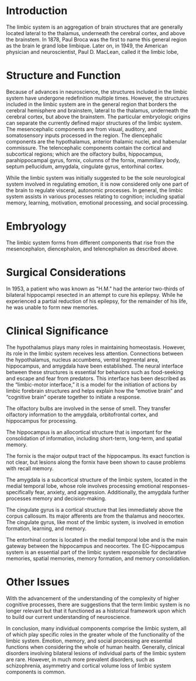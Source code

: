 # Introduction

The limbic system is an aggregation of brain structures that are generally located lateral to the thalamus, underneath the cerebral cortex, and above the brainstem. In 1878, Paul Broca was the first to name this general region as the brain le grand lobe limbique. Later on, in 1949, the American physician and neuroscientist, Paul D. MacLean, called it the limbic lobe,

# Structure and Function

Because of advances in neuroscience, the structures included in the limbic system have undergone redefinition multiple times. However, the structures included in the limbic system are in the general region that borders the cerebral hemisphere and brainstem, lateral to the thalamus, underneath the cerebral cortex, but above the brainstem. The particular embryologic origins can separate the currently defined major structures of the limbic system. The mesencephalic components are from visual, auditory, and somatosensory inputs processed in the region. The diencephalic components are the hypothalamus, anterior thalamic nuclei, and habenular commissure. The telencephalic components contain the cortical and subcortical regions; which are the olfactory bulbs, hippocampus, parahippocampal gyrus, fornix, columns of the fornix, mammillary body, septum pellucidum, amygdala, cingulate gyrus, entorhinal cortex.

While the limbic system was initially suggested to be the sole neurological system involved in regulating emotion, it is now considered only one part of the brain to regulate visceral, autonomic processes. In general, the limbic system assists in various processes relating to cognition; including spatial memory, learning, motivation, emotional processing, and social processing.

# Embryology

The limbic system forms from different components that rise from the mesencephalon, diencephalon, and telencephalon as described above.

# Surgical Considerations

In 1953, a patient who was known as "H.M." had the anterior two-thirds of bilateral hippocampi resected in an attempt to cure his epilepsy. While he experienced a partial reduction of his epilepsy, for the remainder of his life, he was unable to form new memories.

# Clinical Significance

The hypothalamus plays many roles in maintaining homeostasis. However, its role in the limbic system receives less attention. Connections between the hypothalamus, nucleus accumbens, ventral tegmental area, hippocampus, and amygdala have been established. The neural interface between these structures is essential for behaviors such as food-seeking and escape and fear from predators. This interface has been described as the “limbic-motor interface,” it is a model for the initiation of actions by limbic forebrain structures and helps explain how the “emotive brain” and “cognitive brain” operate together to initiate a response.

The olfactory bulbs are involved in the sense of smell. They transfer olfactory information to the amygdala, orbitofrontal cortex, and hippocampus for processing.

The hippocampus is an allocortical structure that is important for the consolidation of information, including short-term, long-term, and spatial memory.

The fornix is the major output tract of the hippocampus. Its exact function is not clear, but lesions along the fornix have been shown to cause problems with recall memory.

The amygdala is a subcortical structure of the limbic system, located in the medial temporal lobe, whose role involves processing emotional responses- specifically fear, anxiety, and aggression. Additionally, the amygdala further processes memory and decision-making.

The cingulate gyrus is a cortical structure that lies immediately above the corpus callosum. Its major afferents are from the thalamus and neocortex. The cingulate gyrus, like most of the limbic system, is involved in emotion formation, learning, and memory.

The entorhinal cortex is located in the medial temporal lobe and is the main gateway between the hippocampus and neocortex. The EC-hippocampus system is an essential part of the limbic system responsible for declarative memories, spatial memories, memory formation, and memory consolidation.

# Other Issues

With the advancement of the understanding of the complexity of higher cognitive processes, there are suggestions that the term limbic system is no longer relevant but that it functioned as a historical framework upon which to build our current understanding of neuroscience.

In conclusion, many individual components comprise the limbic system, all of which play specific roles in the greater whole of the functionality of the limbic system. Emotion, memory, and social processing are essential functions when considering the whole of human health. Generally, clinical disorders involving bilateral lesions of individual parts of the limbic system are rare. However, in much more prevalent disorders, such as schizophrenia, asymmetry and cortical volume loss of limbic system components is common.